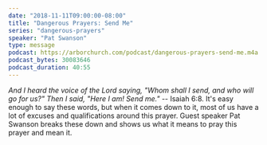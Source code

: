 ```yaml
---
date: "2018-11-11T09:00:00-08:00"
title: "Dangerous Prayers: Send Me"
series: "dangerous-prayers"
speaker: "Pat Swanson"
type: message
podcast: https://arborchurch.com/podcast/dangerous-prayers-send-me.m4a
podcast_bytes: 30083646
podcast_duration: 40:55
---
```


*And I heard the voice of the Lord saying, "Whom shall I send, and who will go for us?" Then I said, "Here I am! Send me."* -- Isaiah 6:8. It's easy enough to say these words, but when it comes down to it, most of us have a lot of excuses and qualifications around this prayer. Guest speaker Pat Swanson breaks these down and shows us what it means to pray this prayer and mean it.


